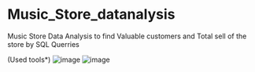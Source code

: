 # Music_Store_datanalysis
Music Store Data Analysis to find Valuable customers and Total sell of the store by SQL Querries

(Used tools*)
![image](https://github.com/Pranavdixitofficial/Music_Store_datanalysis/assets/107533502/a8aa0375-ff10-4ec3-85bc-0becb8606cee)
![image](https://github.com/Pranavdixitofficial/Music_Store_datanalysis/assets/107533502/8b3aae30-95e4-4810-a47b-7c567abb1fa6)
